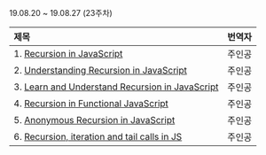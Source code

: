 19.08.20 ~ 19.08.27 (23주차)

|     제목     |    번역자    |
| :---------- | :--------- |
| 1. [Recursion in JavaScript](https://www.freecodecamp.org/news/recursion-in-javascript-1608032c7a1f/) | 주인공 |
| 2. [Understanding Recursion in JavaScript](https://medium.com/@zfrisch/understanding-recursion-in-javascript-992e96449e03) | 주인공 |
| 3. [Learn and Understand Recursion in JavaScript](https://codeburst.io/learn-and-understand-recursion-in-javascript-b588218e87ea) | 주인공 |
| 4. [Recursion in Functional JavaScript](https://www.sitepoint.com/recursion-functional-javascript/) | 주인공 |
| 5. [Anonymous Recursion in JavaScript ](https://dev.to/simov/anonymous-recursion-in-javascript) | 주인공 |
| 6. [Recursion, iteration and tail calls in JS](http://www.jstips.co/en/javascript/recursion-iteration-and-tail-calls-in-js/) | 주인공 |